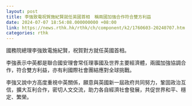 ```yaml
---
layout: post
title: 李強致電祝賀施紀賢就任英國首相　稱兩國加強合作符合雙方利益
date: 2024-07-07 18:54:08.000000000 +08:00
link: https://news.rthk.hk/rthk/ch/component/k2/1760603-20240707.htm
categories: rthk
---
```


國務院總理李強致電施紀賢，祝賀對方就任英國首相。

李強表示中英都是聯合國安理會常任理事國及世界主要經濟體，兩國加強協調合作，符合雙方利益，亦有利國際社會團結應對全球挑戰。

李強又說中方高度重視中英關係，願意與英國新一屆政府共同努力，鞏固政治互信，擴大互利合作，密切人文交流，助力各自經濟社會發展，共促世界和平、穩定、繁榮。
